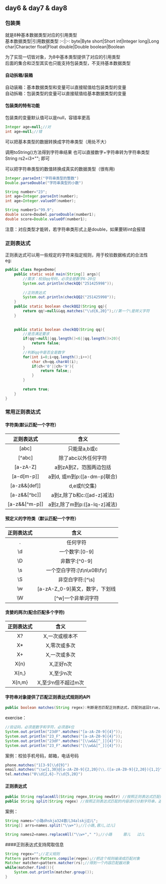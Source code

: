 ## day6 & day7 & day8
### 包装类
就是8种基本数据类型对应的引用类型  
基本数据类型|引用数据类型
:-:|:-:
byte|Byte
short|Short
int|Integer
long|Long
char|Character
float|Float
double|Double
boolean|Boolean  

为了实现一切皆对象，为8中基本类型提供了对应的引用类型  
后面的集合和泛型其实也只能支持包装类型，不支持基本数据类型 

#### 自动拆箱/装箱
自动装箱：基本数据类型和变量可以直接赋值给包装类型的变量  
自动拆箱：包装类型的变量可以直接赋值给基本数据类型的变量  

#### 包装类的特有功能
包装类的变量默认值可以是null，容错率更高  
```java
Integer age=null;//对
int age=null;//错
```
可以把基本类型的数据转换成字符串类型（用处不大）

调用toString()方法得到字符串结果
也可以直接数字+字符串转为字符串类型  
String rs2=i3+""; 即可  

可以把字符串类型的数值转换成真实的数据类型（很有用)
```java
Integer.parseInt("字符串类型的整数")
Double.parseDouble("字符串类型的小数")

String number="23";
int age=Integer.parseInt(number);
int age=Integer.valueOf(number);

String number1="99.9";
double score=Doubel.parseDouble(number1);
double score=Double.valueOf(number1);
```
注意：对应类型才能转，若字符串类形式上是double，如果要转int会报错  

### 正则表达式
正则表达式可以用一些规定的字符来指定规则，用于校验数据格式的合法性  
eg:
```java
public class RegexDemo{
    public static void main(String[] args){
        //需求：校验qq号码，必须全是数字6-20位
        System.out.println(checkQQ("251425998"));
        
        //正则表达式
        System.out.println(checkQQ2("251425998"));
    }
    public static boolean checkQQ2(String qq){
        return qq!=null&&qq.matches("\\d{6,20}");//第一个\是转义字符
    }
    
    
    public static boolean checkQQ(String qq){
        //是否满足要求
        if(qq!=null||qq.length()<6||qq.length()>20){
            return false;
        }
        //判断qq中是否全是数字
        for(int i=0;i<qq.length();i++){
            char ch=qq.charAt(i);
            if(ch<'0'||ch>'9'){
                return false;;
            }
        }
        
        return true;
    }
}
```
### 常用正则表达式
#### 字符类(默认匹配一个字符）  
正则表达式|含义
:-:|:-:
[abc] | 只能是a,b或c
[^abc] |除了abc以外任何字符
[a-zA-Z]|a到zA到Z，范围两边包括
[a-d[m-p]]|a到d, 或m到p:([a-dm-p]联合)
[a-z&&[def]]|d,e或f(交集)
[a-z&&[^bc]]|a到z,除了b和c:([ad-z]减法)
[a-z&&[^m-p]]|a到z,除了m到p:([a-lq-z]减法)

#### 预定义的字符类（默认匹配一个字符）
正则表达式|含义
:-:|:-:
.|任何字符
\d|一个数字:[0-9]
\D|非数字:[^0-9]
\s|一个空白字符:[\t\n\x0B\f\r]
\S|非空白字符:[^\s]
\w|[a-zA-Z_0-9]英文，数字，下划线
\W|[^w]一个非单词字符

#### 贪婪的两次(配合匹配多个字符)
正则表达式|含义
:-:|:-:
X?|X,一次或根本不
X*|X,零次或多次
X+|X,一次或多次
X{n}|X,正好n次
X{n,}|X,至少n次
X{n,m}|X,至少n但不超过m次

#### 字符串对象提供了匹配正则表达式规则的API
```java
public boolean matches(String regex):判断是否匹配正则表达式，匹配则返回true，不匹配则返回false
```
exercise：  
```java
//验证码，必须是数字和字符，必须是4位
System.out.println("23dF".matches("[a-zA-Z0-9]{4}"));
System.out.println("23_F".matches("[a-zA-Z0-9]{4}"));
System.out.println("23dF".matches("[\\w&&[^_]]{4}"));
System.out.println("23_F".matches("[\\w&&[^_]]{4}"));
```
案例：校验手机号码，邮箱，电话号码  
```java
phone.matches("1[3-9]\\d{9}")
email.matches("\\w{1,30}@[a-zA-Z0-9]{2,20}(\\.([a-zA-Z0-9]{2,20}){1,2}")
tel.matches("0\\d{2,6}-?\\d{5,20}")
```

#### 正则表达式
```java
public String replaceAll(String regex,String newStr) //按照正则表达式匹配的内容进行替换
public String split(String regex) //按照正则表达式匹配的内容进行分割字符串，返回一个字符串数组
```
案例：  
```java
String names="小路dhskja324蓉儿34alskj过儿";
String[] arrs=names.split("\\w+");//[小路,蓉儿,过儿]

String names2=names.replaceAll("\\w+"," ");//小路     蓉儿   过儿
```

####正则表达式支持爬取信息
```java
String regex="";//定义规则
Pattern pattern-Pattern.compile(regex);//把这个规则编译成匹配对象
Matcher matcher=pattern.matcher(rs);//得到一个内容匹配器对象
while(matcher.find()){
    System.out.println(matcher.group());
}
